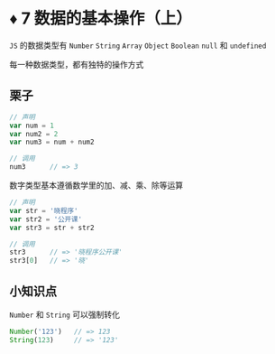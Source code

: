 # ♦️ 7 数据的基本操作（上）

```JS``` 的数据类型有 ```Number``` ```String``` ```Array``` ```Object``` ```Boolean``` ```null``` 和 ```undefined```

每一种数据类型，都有独特的操作方式

## 栗子

```js
// 声明
var num = 1
var num2 = 2
var num3 = num + num2 

// 调用
num3      // => 3   
```

数字类型基本遵循数学里的加、减、乘、除等运算

```js
// 声明
var str = '晓程序'
var str2 = '公开课'
var str3 = str + str2    

// 调用
str3      // => '晓程序公开课'
str3[0]   // => '晓'
```

## 小知识点

```Number``` 和 ```String``` 可以强制转化

```js
Number('123')   // => 123 
String(123)     // => '123' 
```